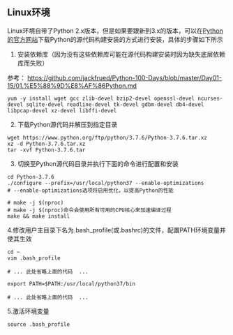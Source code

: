 

## Linux环境
Linux环境自带了Python 2.x版本，但是如果要跟新到3.x的版本，可以在[Python的官方网站](https://www.python.org)下载Python的源代码构建安装的方式进行安装，具体的步骤如下所示

1. 安装依赖库（因为没有这些依赖库可能在源代码构建安装时因为缺失底层依赖库而失败）

参考：
https://github.com/jackfrued/Python-100-Days/blob/master/Day01-15/01.%E5%88%9D%E8%AF%86Python.md

```shell
yum -y install wget gcc zlib-devel bzip2-devel openssl-devel ncurses-devel sqlite-devel readline-devel tk-devel gdbm-devel db4-devel libpcap-devel xz-devel libffi-devel
```

2. 下载Python源代码并解压到指定目录

```shell
wget https://www.python.org/ftp/python/3.7.6/Python-3.7.6.tar.xz
xz -d Python-3.7.6.tar.xz
tar -xvf Python-3.7.6.tar
```

3. 切换至Python源代码目录并执行下面的命令进行配置和安装

```shell
cd Python-3.7.6
./configure --prefix=/usr/local/python37 --enable-optimizations
# --enable-optimizations选项将启用优化，以提高Python的性能

# make -j $(nproc)
# make -j $(nproc)命令会使用所有可用的CPU核心来加速编译过程
make && make install
```

4.修改用户主目录下名为.bash_profile(或.bashrc)的文件，配置PATH环境变量并使其生效

```shell
cd ~
vim .bash_profile
```

```shell
# ... 此处省略上面的代码  ...

export PATH=$PATH:/usr/local/python37/bin

# ... 此处省略上面的代码  ...
```

5.激活环境变量

```Shell
source .bash_profile
```


